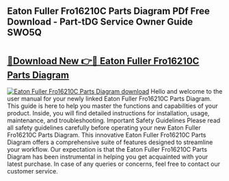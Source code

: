 ## Eaton Fuller Fro16210C Parts Diagram PDf Free Download - Part-tDG Service Owner Guide SWO5Q

# <h2><a href="http://dfqffa.blite.top/?on=Eaton+Fuller+Fro16210C+Parts+Diagram">🔗Download New 👉🔴 Eaton Fuller Fro16210C Parts Diagram</a></h2>

[![Eaton Fuller Fro16210C Parts Diagram download](https://i.imgur.com/lujVjoI.png)](http://dfqffa.blite.top/?on=Eaton+Fuller+Fro16210C+Parts+Diagram)
Hello and welcome to the user manual for your newly linked Eaton Fuller Fro16210C Parts Diagram. This guide is here to help you master the functions and capabilities of your product. Inside, you will find detailed instructions for installation, usage, maintenance, and troubleshooting. Important Safety Guidelines Please read all safety guidelines carefully before operating your new Eaton Fuller Fro16210C Parts Diagram. This innovative Eaton Fuller Fro16210C Parts Diagram offers a comprehensive suite of features designed to streamline your workflow. Our expectation is that the Eaton Fuller Fro16210C Parts Diagram has been instrumental in helping you get acquainted with your latest purchase. In case of any queries or concerns, feel free to contact our customer service.
